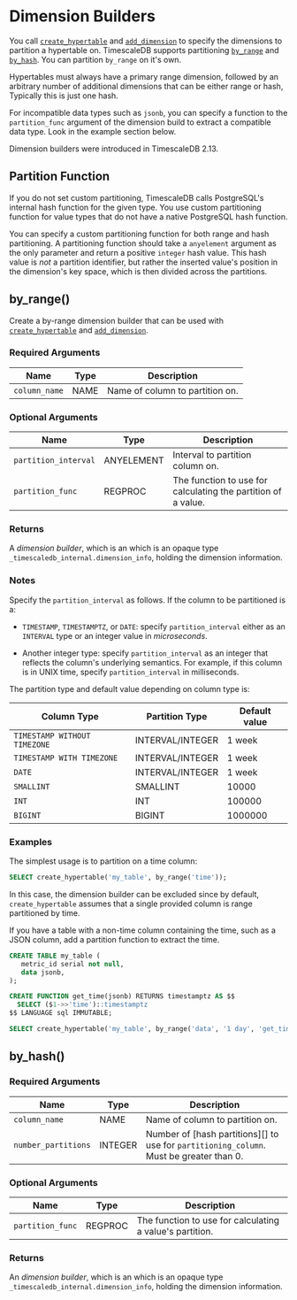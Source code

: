 # Dimension Builders

You call [`create_hypertable`][create_hypertable] and [`add_dimension`][add_dimension] to specify the dimensions to 
partition a hypertable on. TimescaleDB supports partitioning [`by_range`][by-range] and [`by_hash`][by-hash]. You can 
partition `by_range` on it's own. 

Hypertables must always have a primary range dimension, followed by an arbitrary number of additional dimensions that 
can be either range or hash, Typically this is just one hash.
 

For incompatible data types such as `jsonb`, you can specify a function to
the `partition_func` argument of the dimension build to extract a compatible
data type. Look in the example section below.

Dimension builders were introduced in TimescaleDB 2.13.



## Partition Function

If you do not set custom partitioning, TimescaleDB calls PostgreSQL's internal hash function for the given type.
You use custom partitioning function for value types that do not have a native PostgreSQL hash
function.

You can specify a custom partitioning function for both
range and hash partitioning. A partitioning function should take a
`anyelement` argument as the only parameter and return a positive
`integer` hash value. This hash value is _not_ a partition identifier, but rather the 
inserted value's position in the dimension's key space, which is then divided across 
the partitions.


## by_range()

Create a by-range dimension builder that can be used with
[`create_hypertable`][create_hypertable] and [`add_dimension`][add_dimension].

### Required Arguments

| Name          | Type | Description                     |
|---------------|------|---------------------------------|
| `column_name` | NAME | Name of column to partition on. |


### Optional Arguments

| Name                 | Type       | Description                                                  |
|----------------------|------------|--------------------------------------------------------------|
| `partition_interval` | ANYELEMENT | Interval to partition column on.                              |
| `partition_func`     | REGPROC    | The function to use for calculating the partition of a value. |
	
### Returns 

A *dimension builder*, which is an which is an opaque type
`_timescaledb_internal.dimension_info`, holding the dimension
information.

### Notes

Specify the `partition_interval` as follows. If the column to be partitioned is a:

- `TIMESTAMP`, `TIMESTAMPTZ`, or `DATE`: specify `partition_interval` either as an `INTERVAL` type
  or an integer value in *microseconds*.

- Another integer type: specify `partition_interval` as an integer that reflects the column's 
  underlying semantics. For example, if this column is in UNIX time, specify `partition_interval` in milliseconds.

The partition type and default value depending on column type is:

| Column Type                  | Partition Type   | Default value |
|------------------------------|------------------|---------------|
| `TIMESTAMP WITHOUT TIMEZONE` | INTERVAL/INTEGER | 1 week        |
| `TIMESTAMP WITH TIMEZONE`    | INTERVAL/INTEGER | 1 week        |
| `DATE`                       | INTERVAL/INTEGER | 1 week        |
| `SMALLINT`                   | SMALLINT         | 10000         |
| `INT`                        | INT              | 100000        |
| `BIGINT`                     | BIGINT           | 1000000       |

### Examples

The simplest usage is to partition on a time column:

```sql
SELECT create_hypertable('my_table', by_range('time'));
```

In this case, the dimension builder can be excluded since by default, 
`create_hypertable`  assumes that a single provided column
is range partitioned by time.

If you have a table with a non-time column containing the time, such as 
a JSON column, add a partition function to extract the time. 

```sql
CREATE TABLE my_table (
   metric_id serial not null,
   data jsonb,
);

CREATE FUNCTION get_time(jsonb) RETURNS timestamptz AS $$
  SELECT ($1->>'time')::timestamptz
$$ LANGUAGE sql IMMUTABLE;

SELECT create_hypertable('my_table', by_range('data', '1 day', 'get_time'));
```

## by_hash()

### Required Arguments

| Name                | Type    | Description                                                                             |
|---------------------|---------|-----------------------------------------------------------------------------------------|
| `column_name`       | NAME    | Name of column to partition on.                                                         |
| `number_partitions` | INTEGER | Number of [hash partitions][] to use for `partitioning_column`. Must be greater than 0. |

### Optional Arguments

| Name             | Type    | Description                                              |
|------------------|---------|----------------------------------------------------------|
| `partition_func` | REGPROC | The function to use for calculating a value's partition. |

### Returns 

An *dimension builder*, which is an which is an opaque type
`_timescaledb_internal.dimension_info`, holding the dimension
information.

[create_hypertable]: /api/:currentVersion:/hypertable/create_hypertable/
[add_dimension]: /api/:currentVersion:/hypertable/add_dimension/
[dimension_builders]: /api/:currentVersion://hypertable/dimension_info/
[by-range]: /api/:currentVersion:/hypertable/dimension_info/#by_range
[by-hash]: /api/:currentVersion:/hypertable/dimension_info/#by_hash

